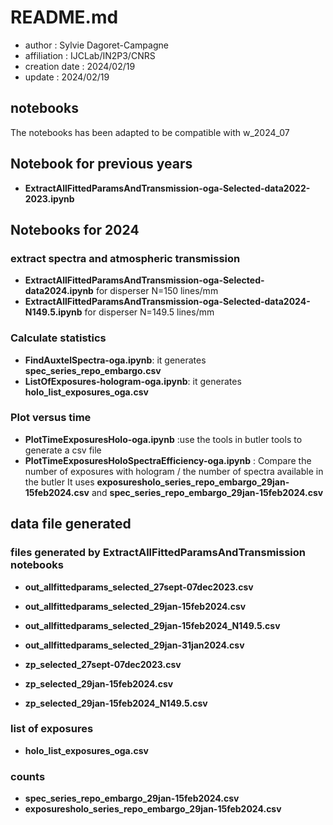 # README.md

- author : Sylvie Dagoret-Campagne
- affiliation : IJCLab/IN2P3/CNRS
- creation date : 2024/02/19
- update : 2024/02/19

## notebooks

The notebooks has been adapted to be compatible with w_2024_07

## Notebook for previous years

- **ExtractAllFittedParamsAndTransmission-oga-Selected-data2022-2023.ipynb**

## Notebooks for 2024

### extract spectra and atmospheric transmission

- **ExtractAllFittedParamsAndTransmission-oga-Selected-data2024.ipynb** for disperser N=150 lines/mm
- **ExtractAllFittedParamsAndTransmission-oga-Selected-data2024-N149.5.ipynb** for disperser N=149.5 lines/mm

### Calculate statistics
  
- **FindAuxtelSpectra-oga.ipynb**: it generates **spec_series_repo_embargo.csv**
- **ListOfExposures-hologram-oga.ipynb**: it generates **holo_list_exposures_oga.csv**

### Plot versus time
- **PlotTimeExposuresHolo-oga.ipynb** :use the tools in butler tools to generate a csv file
- **PlotTimeExposuresHoloSpectraEfficiency-oga.ipynb** : Compare the number of exposures with hologram / the number of spectra available in the butler
  It uses **exposuresholo_series_repo_embargo_29jan-15feb2024.csv** and **spec_series_repo_embargo_29jan-15feb2024.csv**


## data file generated

### files generated by ExtractAllFittedParamsAndTransmission notebooks
- **out_allfittedparams_selected_27sept-07dec2023.csv**
- **out_allfittedparams_selected_29jan-15feb2024.csv**
- **out_allfittedparams_selected_29jan-15feb2024_N149.5.csv**
- **out_allfittedparams_selected_29jan-31jan2024.csv**

- **zp_selected_27sept-07dec2023.csv**
- **zp_selected_29jan-15feb2024.csv**
- **zp_selected_29jan-15feb2024_N149.5.csv**


### list of exposures
- **holo_list_exposures_oga.csv**


### counts
- **spec_series_repo_embargo_29jan-15feb2024.csv**
- **exposuresholo_series_repo_embargo_29jan-15feb2024.csv**




